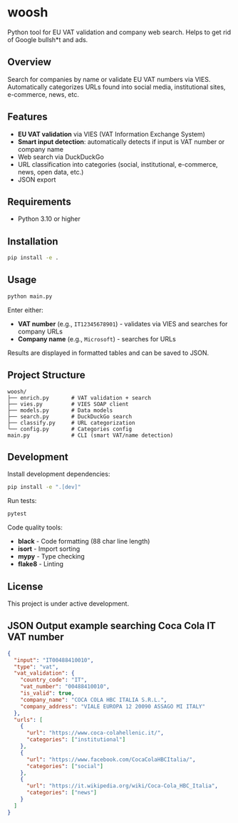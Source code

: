 # woosh

Python tool for EU VAT validation and company web search.
Helps to get rid of Google bullsh*t and ads.

## Overview

Search for companies by name or validate EU VAT numbers via VIES. Automatically categorizes URLs found into social media, institutional sites, e-commerce, news, etc.

## Features

- **EU VAT validation** via VIES (VAT Information Exchange System)
- **Smart input detection**: automatically detects if input is VAT number or company name
- Web search via DuckDuckGo
- URL classification into categories (social, institutional, e-commerce, news, open data, etc.)
- JSON export

## Requirements

- Python 3.10 or higher

## Installation

```bash
pip install -e .
```

## Usage

```bash
python main.py
```

Enter either:

- **VAT number** (e.g., `IT12345678901`) - validates via VIES and searches for company URLs
- **Company name** (e.g., `Microsoft`) - searches for URLs

Results are displayed in formatted tables and can be saved to JSON.

## Project Structure

```
woosh/
├── enrich.py       # VAT validation + search
├── vies.py         # VIES SOAP client
├── models.py       # Data models
├── search.py       # DuckDuckGo search
├── classify.py     # URL categorization
└── config.py       # Categories config
main.py             # CLI (smart VAT/name detection)
```

## Development

Install development dependencies:

```bash
pip install -e ".[dev]"
```

Run tests:

```bash
pytest
```

Code quality tools:
- **black** - Code formatting (88 char line length)
- **isort** - Import sorting
- **mypy** - Type checking
- **flake8** - Linting

## License

This project is under active development.


## JSON Output example searching Coca Cola IT VAT number

```json
{
  "input": "IT00488410010",
  "type": "vat",
  "vat_validation": {
    "country_code": "IT",
    "vat_number": "00488410010",
    "is_valid": true,
    "company_name": "COCA COLA HBC ITALIA S.R.L.",
    "company_address": "VIALE EUROPA 12 20090 ASSAGO MI ITALY"
  },
  "urls": [
    {
      "url": "https://www.coca-colahellenic.it/",
      "categories": ["institutional"]
    },
    {
      "url": "https://www.facebook.com/CocaColaHBCItalia/",
      "categories": ["social"]
    },
    {
      "url": "https://it.wikipedia.org/wiki/Coca-Cola_HBC_Italia",
      "categories": ["news"]
    }
  ]
}
```
